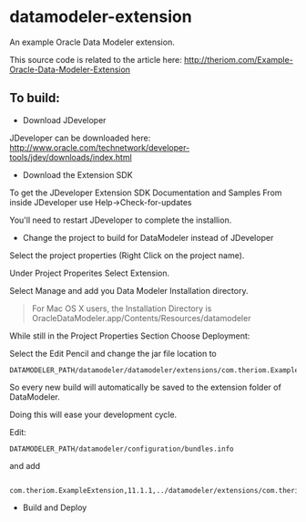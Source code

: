# datamodeler-extension
An example Oracle Data Modeler extension.

This source code is related to the article here: http://theriom.com/Example-Oracle-Data-Modeler-Extension

## To build:
* Download JDeveloper

JDeveloper can be downloaded here: http://www.oracle.com/technetwork/developer-tools/jdev/downloads/index.html

* Download the Extension SDK

To get the JDeveloper Extension SDK Documentation and Samples From inside JDeveloper use Help->Check-for-updates

You'll need to restart JDeveloper to complete the installion.

* Change the project to build for DataModeler instead of JDeveloper

Select the project properties (Right Click on the project name).

Under Project Properites Select Extension.
  
Select Manage and add you Data Modeler Installation directory.

> For Mac OS X users, the Installation Directory is OracleDataModeler.app/Contents/Resources/datamodeler  

While still in the Project Properties Section Choose Deployment:

Select the Edit Pencil and change the jar file location to

```
DATAMODELER_PATH/datamodeler/datamodeler/extensions/com.theriom.ExampleExtension.jar
```

So every new build will automatically be saved to the extension folder of DataModeler.

Doing this will ease your development cycle.

Edit:

```
DATAMODELER_PATH/datamodeler/configuration/bundles.info
```
and add
```
    com.theriom.ExampleExtension,11.1.1,../datamodeler/extensions/com.theriom.ExampleExtension.jar,4,false
```

* Build and Deploy

